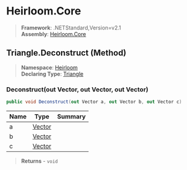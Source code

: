 # Heirloom.Core

> **Framework**: .NETStandard,Version=v2.1  
> **Assembly**: [Heirloom.Core][0]

## Triangle.Deconstruct (Method)

> **Namespace**: [Heirloom][0]  
> **Declaring Type**: [Triangle][1]

### Deconstruct(out Vector, out Vector, out Vector)

```cs
public void Deconstruct(out Vector a, out Vector b, out Vector c)
```

| Name | Type        | Summary |
|------|-------------|---------|
| a    | [Vector][2] |         |
| b    | [Vector][2] |         |
| c    | [Vector][2] |         |

> **Returns** - `void`

[0]: ../../../Heirloom.Core.md
[1]: ../Triangle.md
[2]: ../Vector.md
